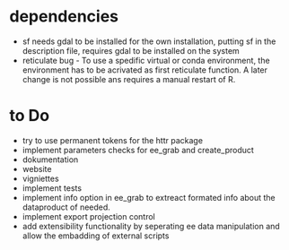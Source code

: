 # dependencies

* sf needs gdal to be installed for the own installation, putting sf in the description file, requires gdal to be installed on the system
* reticulate bug - To use a spedific virtual or conda environment, the environment has to be acrivated as first reticulate function. A later change is not possible ans requires a manual restart of R. 

# to Do

* try to use permanent tokens for the httr package
* implement parameters checks for ee_grab and create_product
* dokumentation
* website
* vigniettes
* implement tests
* implement info option in ee_grab to extreact formated info about the dataproduct of needed.
* implement export projection control
* add extensibility functionality by seperating ee data manipulation and allow the embadding of external scripts

